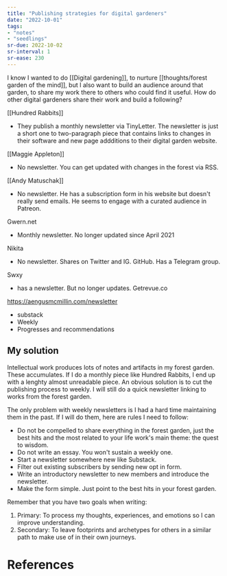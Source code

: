 ```yaml
---
title: "Publishing strategies for digital gardeners"
date: "2022-10-01"
tags:
- "notes"
- "seedlings"
sr-due: 2022-10-02
sr-interval: 1
sr-ease: 230
---
```


I know I wanted to do [[Digital gardening]], to nurture [[thoughts/forest garden of the mind]], but  I also want to build an audience around that garden, to share my work there to others who could find it useful. How do other digital gardeners share their work and build a following?

[[Hundred Rabbits]]
- They publish a monthly newsletter via TinyLetter. The newsletter is just a short one to two-paragraph piece that contains links to changes in their software and new page addditions to their digital garden website.

[[Maggie Appleton]]
- No newsletter. You can get updated with changes in the forest via RSS.

[[Andy Matuschak]]
- No newsletter. He has a subscription form in his website but doesn't really send emails. He seems to engage with a curated  audience in Patreon.

Gwern.net
- Monthly newsletter. No longer updated since April 2021

Nikita
- No newsletter. Shares on Twitter and IG. GitHub. Has a Telegram group.

Swxy
- has a newsletter. But no longer updates. Getrevue.co

https://aengusmcmillin.com/newsletter
- substack
- Weekly
- Progresses and recommendations

## My solution

Intellectual work produces lots of notes and artifacts in my forest garden. These accumulates. If I do a monthly piece like Hundred Rabbits, I end up with a lenghty almost unreadable piece. An obvious solution is to cut the publishing process to weekly. I will still do a quick newsletter linking to works from the forest garden.

The only problem with weekly newsletters is I had a hard time maintaining them in the past. If I will do them, here are rules I need to follow:
- Do not be compelled to share everything in the forest garden, just the best hits and the most related to your life work's main theme: the quest to wisdom.
- Do not write an essay. You won't sustain a weekly one.
- Start a newsletter somewhere new like Substack.
- Filter out existing subscribers by sending new opt in form.
- Write an introductory newsletter to new members and introduce the newsletter.
- Make the form simple. Just point to the best hits in your forest garden.

Remember that you have two goals when writing:
1. Primary: To process my thoughts, experiences, and emotions so I can improve understanding.
2. Secondary: To leave footprints and archetypes for others in a similar path to make use of in their own journeys.

# References